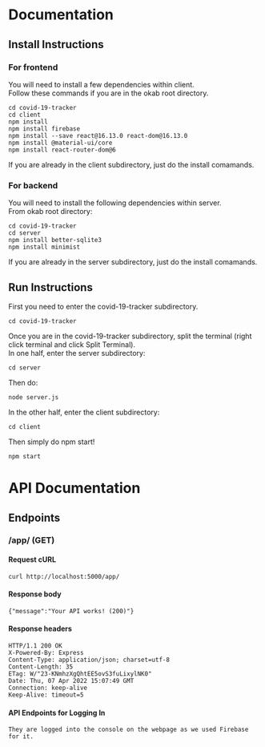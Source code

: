 # Documentation

## Install Instructions
### For frontend
You will need to install a few dependencies within client.\
Follow these commands if you are in the okab root directory.
```
cd covid-19-tracker
cd client
npm install
npm install firebase
npm install --save react@16.13.0 react-dom@16.13.0
npm install @material-ui/core
npm install react-router-dom@6
```
If you are already in the client subdirectory, just do the install comamands.

### For backend
You will need to install the following dependencies within server.\
From okab root directory:
```
cd covid-19-tracker
cd server
npm install better-sqlite3
npm install minimist
```
If you are already in the server subdirectory, just do the install comamands.

## Run Instructions
First you need to enter the covid-19-tracker subdirectory.
```
cd covid-19-tracker
```
Once you are in the covid-19-tracker subdirectory, split the terminal (right click terminal and click Split Terminal).\
In one half, enter the server subdirectory:
```
cd server
```
Then do:
```
node server.js
```
In the other half, enter the client subdirectory:
```
cd client
```
Then simply do npm start!
```
npm start
```

#  API Documentation

## Endpoints

### /app/ (GET)

#### Request cURL

```
curl http://localhost:5000/app/
```

#### Response body

```
{"message":"Your API works! (200)"}
```

#### Response headers

```
HTTP/1.1 200 OK
X-Powered-By: Express
Content-Type: application/json; charset=utf-8
Content-Length: 35
ETag: W/"23-KNmhzXgQhtEE5ovS3fuLixylNK0"
Date: Thu, 07 Apr 2022 15:07:49 GMT
Connection: keep-alive
Keep-Alive: timeout=5
```

#### API Endpoints for Logging In

```
They are logged into the console on the webpage as we used Firebase for it. 
```
